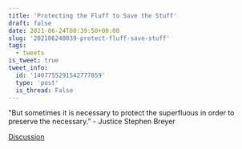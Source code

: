 ```yaml
---
title: 'Protecting the Fluff to Save the Stuff'
draft: false
date: 2021-06-24T00:39:50+00:00
slug: '202106240039-protect-fluff-save-stuff'
tags:
  - tweets
is_tweet: true
tweet_info:
  id: '1407755291542777859'
  type: 'post'
  is_thread: False
---
```




"But sometimes it is necessary to protect the superfluous in order to preserve the necessary." - Justice Stephen Breyer

[Discussion](https://x.com/sytelus/status/1407755291542777859)
